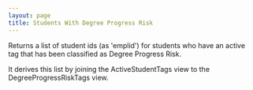 ```yaml
---
layout: page
title: Students With Degree Progress Risk
---
```


Returns a list of student ids (as 'emplid') for students who have
an active tag that has been classified as Degree Progress Risk.

It derives this list by joining the ActiveStudentTags view to the
DegreeProgressRiskTags view.
